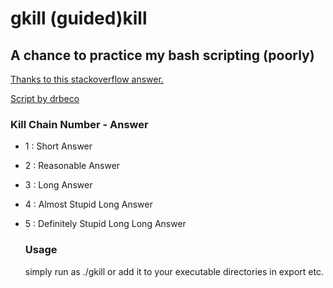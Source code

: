# gkill (guided)kill

## A chance to practice my bash scripting (poorly)

[Thanks to this stackoverflow answer.](https://stackoverflow.com/a/37692419)

[Script by drbeco](https://github.com/drbeco/killgracefully)

### Kill Chain Number - Answer
- 1 : Short Answer
- 2 : Reasonable Answer
- 3 : Long Answer
- 4 : Almost Stupid Long Answer
- 5 : Definitely Stupid Long Long Answer

  ### Usage
  simply run as ./gkill or add it to your executable directories in export <path> etc.
